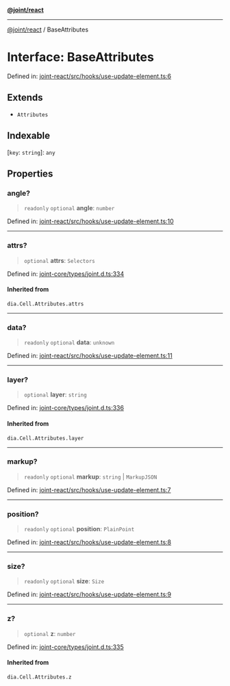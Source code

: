 [**@joint/react**](../README.md)

***

[@joint/react](../README.md) / BaseAttributes

# Interface: BaseAttributes

Defined in: [joint-react/src/hooks/use-update-element.ts:6](https://github.com/samuelgja/joint/blob/main/packages/joint-react/src/hooks/use-update-element.ts#L6)

## Extends

- `Attributes`

## Indexable

\[`key`: `string`\]: `any`

## Properties

### angle?

> `readonly` `optional` **angle**: `number`

Defined in: [joint-react/src/hooks/use-update-element.ts:10](https://github.com/samuelgja/joint/blob/main/packages/joint-react/src/hooks/use-update-element.ts#L10)

***

### attrs?

> `optional` **attrs**: `Selectors`

Defined in: [joint-core/types/joint.d.ts:334](https://github.com/samuelgja/joint/blob/main/packages/joint-core/types/joint.d.ts#L334)

#### Inherited from

`dia.Cell.Attributes.attrs`

***

### data?

> `readonly` `optional` **data**: `unknown`

Defined in: [joint-react/src/hooks/use-update-element.ts:11](https://github.com/samuelgja/joint/blob/main/packages/joint-react/src/hooks/use-update-element.ts#L11)

***

### layer?

> `optional` **layer**: `string`

Defined in: [joint-core/types/joint.d.ts:336](https://github.com/samuelgja/joint/blob/main/packages/joint-core/types/joint.d.ts#L336)

#### Inherited from

`dia.Cell.Attributes.layer`

***

### markup?

> `readonly` `optional` **markup**: `string` \| `MarkupJSON`

Defined in: [joint-react/src/hooks/use-update-element.ts:7](https://github.com/samuelgja/joint/blob/main/packages/joint-react/src/hooks/use-update-element.ts#L7)

***

### position?

> `readonly` `optional` **position**: `PlainPoint`

Defined in: [joint-react/src/hooks/use-update-element.ts:8](https://github.com/samuelgja/joint/blob/main/packages/joint-react/src/hooks/use-update-element.ts#L8)

***

### size?

> `readonly` `optional` **size**: `Size`

Defined in: [joint-react/src/hooks/use-update-element.ts:9](https://github.com/samuelgja/joint/blob/main/packages/joint-react/src/hooks/use-update-element.ts#L9)

***

### z?

> `optional` **z**: `number`

Defined in: [joint-core/types/joint.d.ts:335](https://github.com/samuelgja/joint/blob/main/packages/joint-core/types/joint.d.ts#L335)

#### Inherited from

`dia.Cell.Attributes.z`
